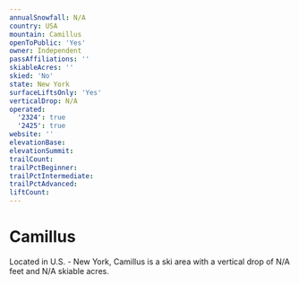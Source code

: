 ```yaml
---
annualSnowfall: N/A
country: USA
mountain: Camillus
openToPublic: 'Yes'
owner: Independent
passAffiliations: ''
skiableAcres: ''
skied: 'No'
state: New York
surfaceLiftsOnly: 'Yes'
verticalDrop: N/A
operated:
  '2324': true
  '2425': true
website: ''
elevationBase:
elevationSummit:
trailCount:
trailPctBeginner:
trailPctIntermediate:
trailPctAdvanced:
liftCount:
---
```



# Camillus

Located in U.S. - New York, Camillus is a ski area with a vertical drop of N/A feet and N/A skiable acres.

